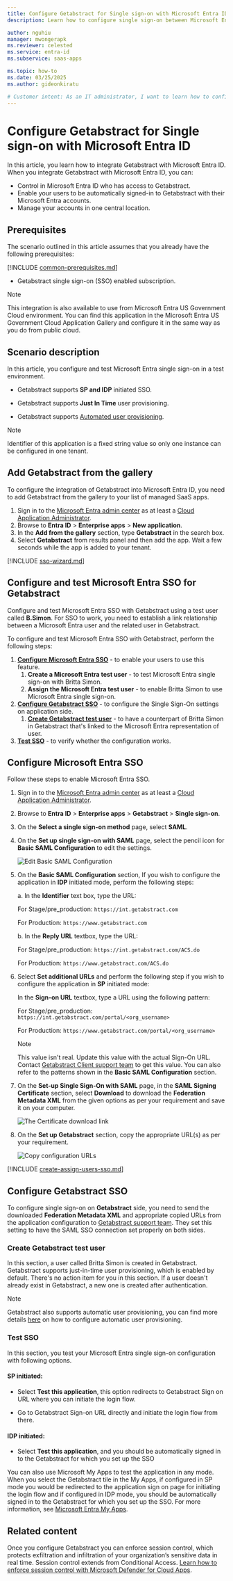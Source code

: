 ```yaml
---
title: Configure Getabstract for Single sign-on with Microsoft Entra ID
description: Learn how to configure single sign-on between Microsoft Entra ID and Getabstract.

author: nguhiu
manager: mwongerapk
ms.reviewer: celested
ms.service: entra-id
ms.subservice: saas-apps

ms.topic: how-to
ms.date: 03/25/2025
ms.author: gideonkiratu

# Customer intent: As an IT administrator, I want to learn how to configure single sign-on between Microsoft Entra ID and Getabstract so that I can control who has access to Getabstract, enable automatic sign-in with Microsoft Entra accounts, and manage my accounts in one central location.
---
```

# Configure Getabstract for Single sign-on with Microsoft Entra ID

In this article,  you learn how to integrate Getabstract with Microsoft Entra ID. When you integrate Getabstract with Microsoft Entra ID, you can:

* Control in Microsoft Entra ID who has access to Getabstract.
* Enable your users to be automatically signed-in to Getabstract with their Microsoft Entra accounts.
* Manage your accounts in one central location.

## Prerequisites

The scenario outlined in this article assumes that you already have the following prerequisites:

[!INCLUDE [common-prerequisites.md](~/identity/saas-apps/includes/common-prerequisites.md)]
* Getabstract single sign-on (SSO) enabled subscription.

> [!NOTE]
> This integration is also available to use from Microsoft Entra US Government Cloud environment. You can find this application in the Microsoft Entra US Government Cloud Application Gallery and configure it in the same way as you do from public cloud.

## Scenario description

In this article,  you configure and test Microsoft Entra single sign-on in a test environment.

* Getabstract supports **SP and IDP** initiated SSO.

* Getabstract supports **Just In Time** user provisioning.

* Getabstract supports [Automated user provisioning](getabstract-provisioning-tutorial.md).

> [!NOTE]
> Identifier of this application is a fixed string value so only one instance can be configured in one tenant.

## Add Getabstract from the gallery

To configure the integration of Getabstract into Microsoft Entra ID, you need to add Getabstract from the gallery to your list of managed SaaS apps.

1. Sign in to the [Microsoft Entra admin center](https://entra.microsoft.com) as at least a [Cloud Application Administrator](~/identity/role-based-access-control/permissions-reference.md#cloud-application-administrator).
1. Browse to **Entra ID** > **Enterprise apps** > **New application**.
1. In the **Add from the gallery** section, type **Getabstract** in the search box.
1. Select **Getabstract** from results panel and then add the app. Wait a few seconds while the app is added to your tenant.

 [!INCLUDE [sso-wizard.md](~/identity/saas-apps/includes/sso-wizard.md)]

<a name='configure-and-test-azure-ad-sso-for-getabstract'></a>

## Configure and test Microsoft Entra SSO for Getabstract

Configure and test Microsoft Entra SSO with Getabstract using a test user called **B.Simon**. For SSO to work, you need to establish a link relationship between a Microsoft Entra user and the related user in Getabstract.

To configure and test Microsoft Entra SSO with Getabstract, perform the following steps:

1. **[Configure Microsoft Entra SSO](#configure-azure-ad-sso)** - to enable your users to use this feature.
	1. **Create a Microsoft Entra test user** - to test Microsoft Entra single sign-on with Britta Simon.
	1. **Assign the Microsoft Entra test user** - to enable Britta Simon to use Microsoft Entra single sign-on.
2. **[Configure Getabstract SSO](#configure-getabstract-sso)** - to configure the Single Sign-On settings on application side.
	1. **[Create Getabstract test user](#create-getabstract-test-user)** - to have a counterpart of Britta Simon in Getabstract that's linked to the Microsoft Entra representation of user.
1. **[Test SSO](#test-sso)** - to verify whether the configuration works.

<a name='configure-azure-ad-sso'></a>

## Configure Microsoft Entra SSO

Follow these steps to enable Microsoft Entra SSO.

1. Sign in to the [Microsoft Entra admin center](https://entra.microsoft.com) as at least a [Cloud Application Administrator](~/identity/role-based-access-control/permissions-reference.md#cloud-application-administrator).
1. Browse to **Entra ID** > **Enterprise apps** > **Getabstract** > **Single sign-on**.
1. On the **Select a single sign-on method** page, select **SAML**.
1. On the **Set up single sign-on with SAML** page, select the pencil icon for **Basic SAML Configuration** to edit the settings.

   ![Edit Basic SAML Configuration](common/edit-urls.png)

1. On the **Basic SAML Configuration** section, If you wish to configure the application in **IDP** initiated mode, perform the following steps:

    a. In the **Identifier** text box, type the URL:

    For Stage/pre_production: `https://int.getabstract.com`

	For Production: `https://www.getabstract.com`

	b. In the **Reply URL** textbox, type the URL:
	
	For Stage/pre_production: `https://int.getabstract.com/ACS.do`
	
	For Production: `https://www.getabstract.com/ACS.do`

1. Select **Set additional URLs** and perform the following step if you wish to configure the application in **SP** initiated mode:
    
    In the **Sign-on URL** textbox, type a URL using the following pattern:

    For Stage/pre_production: `https://int.getabstract.com/portal/<org_username>`
	
	For Production: `https://www.getabstract.com/portal/<org_username>`

	> [!NOTE] 
	> This value isn't real. Update this value with the actual Sign-On URL. Contact [Getabstract Client support team](https://www.getabstract.com/en/contact) to get this value. You can also refer to the patterns shown in the **Basic SAML Configuration** section.

1. On the **Set-up Single Sign-On with SAML** page, in the **SAML Signing Certificate** section, select **Download** to download the **Federation Metadata XML** from the given options as per your requirement and save it on your computer.

	![The Certificate download link](common/metadataxml.png)

1. On the **Set up Getabstract** section, copy the appropriate URL(s) as per your requirement.

	![Copy configuration URLs](common/copy-configuration-urls.png)

<a name='create-an-azure-ad-test-user'></a>

[!INCLUDE [create-assign-users-sso.md](~/identity/saas-apps/includes/create-assign-users-sso.md)]

## Configure Getabstract SSO

To configure single sign-on on **Getabstract** side, you need to send the downloaded **Federation Metadata XML** and appropriate copied URLs from the application configuration to [Getabstract support team](https://www.getabstract.com/en/contact). They set this setting to have the SAML SSO connection set properly on both sides.

### Create Getabstract test user

In this section, a user called Britta Simon is created in Getabstract. Getabstract supports just-in-time user provisioning, which is enabled by default. There's no action item for you in this section. If a user doesn't already exist in Getabstract, a new one is created after authentication.

>[!Note]
>Getabstract also supports automatic user provisioning, you can find more details [here](./getabstract-provisioning-tutorial.md) on how to configure automatic user provisioning.

### Test SSO 

In this section, you test your Microsoft Entra single sign-on configuration with following options.

#### SP initiated:

* Select **Test this application**, this option redirects to Getabstract Sign on URL where you can initiate the login flow.

* Go to Getabstract Sign-on URL directly and initiate the login flow from there.

#### IDP initiated:

* Select **Test this application**, and you should be automatically signed in to the Getabstract for which you set up the SSO

You can also use Microsoft My Apps to test the application in any mode. When you select the Getabstract tile in the My Apps, if configured in SP mode you would be redirected to the application sign on page for initiating the login flow and if configured in IDP mode, you should be automatically signed in to the Getabstract for which you set up the SSO. For more information, see [Microsoft Entra My Apps](/azure/active-directory/manage-apps/end-user-experiences#azure-ad-my-apps).


## Related content

Once you configure Getabstract you can enforce session control, which protects exfiltration and infiltration of your organization’s sensitive data in real time. Session control extends from Conditional Access. [Learn how to enforce session control with Microsoft Defender for Cloud Apps](/cloud-app-security/proxy-deployment-aad).
